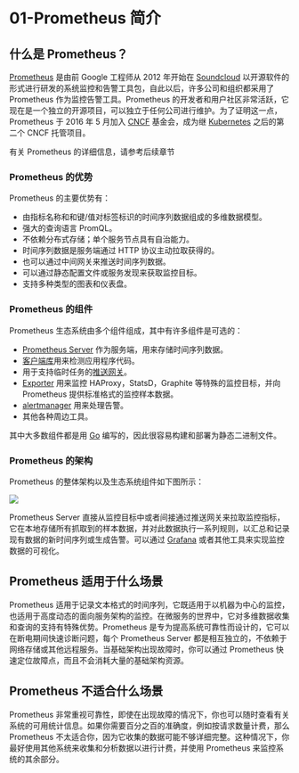 # 01-Prometheus 简介

## 什么是 Prometheus？

[Prometheus](https://github.com/prometheus) 是由前 Google 工程师从 2012 年开始在 [Soundcloud](http://soundcloud.com/) 以开源软件的形式进行研发的系统监控和告警工具包，自此以后，许多公司和组织都采用了 Prometheus 作为监控告警工具。Prometheus 的开发者和用户社区非常活跃，它现在是一个独立的开源项目，可以独立于任何公司进行维护。为了证明这一点，Prometheus 于 2016 年 5 月加入 [CNCF](https://cncf.io/) 基金会，成为继 [Kubernetes](http://kubernetes.io/) 之后的第二个 CNCF 托管项目。

有关 Prometheus 的详细信息，请参考后续章节

### Prometheus 的优势

Prometheus 的主要优势有：

+ 由指标名称和和键/值对标签标识的时间序列数据组成的多维数据模型。
+ 强大的查询语言 PromQL。
+ 不依赖分布式存储；单个服务节点具有自治能力。
+ 时间序列数据是服务端通过 HTTP 协议主动拉取获得的。
+ 也可以通过中间网关来推送时间序列数据。
+ 可以通过静态配置文件或服务发现来获取监控目标。
+ 支持多种类型的图表和仪表盘。

### Prometheus 的组件

Prometheus 生态系统由多个组件组成，其中有许多组件是可选的：

+ [Prometheus Server](https://github.com/prometheus/prometheus) 作为服务端，用来存储时间序列数据。
+ [客户端库](../5-instrumenting/clientlibs.html)用来检测应用程序代码。
+ 用于支持临时任务的[推送网关](https://github.com/prometheus/pushgateway)。
+ [Exporter](../5-instrumenting/exporters.html) 用来监控 HAProxy，StatsD，Graphite 等特殊的监控目标，并向 Prometheus 提供标准格式的监控样本数据。
+ [alertmanager](https://github.com/prometheus/alertmanager) 用来处理告警。
+ 其他各种周边工具。

其中大多数组件都是用 [Go](https://golang.org/) 编写的，因此很容易构建和部署为静态二进制文件。

### Prometheus 的架构

Prometheus 的整体架构以及生态系统组件如下图所示：

![](https://hugo-picture.oss-cn-beijing.aliyuncs.com/images/9Qt5yi.jpg)

Prometheus Server 直接从监控目标中或者间接通过推送网关来拉取监控指标，它在本地存储所有抓取到的样本数据，并对此数据执行一系列规则，以汇总和记录现有数据的新时间序列或生成告警。可以通过 [Grafana](https://grafana.com/) 或者其他工具来实现监控数据的可视化。

## Prometheus 适用于什么场景

Prometheus 适用于记录文本格式的时间序列，它既适用于以机器为中心的监控，也适用于高度动态的面向服务架构的监控。在微服务的世界中，它对多维数据收集和查询的支持有特殊优势。Prometheus 是专为提高系统可靠性而设计的，它可以在断电期间快速诊断问题，每个 Prometheus Server 都是相互独立的，不依赖于网络存储或其他远程服务。当基础架构出现故障时，你可以通过 Prometheus 快速定位故障点，而且不会消耗大量的基础架构资源。

## Prometheus 不适合什么场景

Prometheus 非常重视可靠性，即使在出现故障的情况下，你也可以随时查看有关系统的可用统计信息。如果你需要百分之百的准确度，例如按请求数量计费，那么 Prometheus 不太适合你，因为它收集的数据可能不够详细完整。这种情况下，你最好使用其他系统来收集和分析数据以进行计费，并使用 Prometheus 来监控系统的其余部分。
